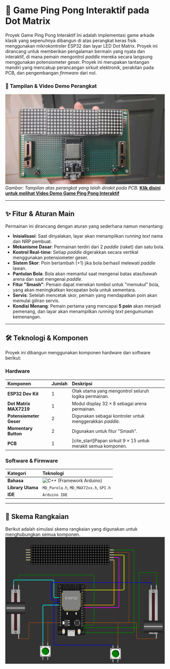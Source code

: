 # 🏓 Game Ping Pong Interaktif pada Dot Matrix

Proyek Game Ping Pong Interaktif Ini adalah implementasi game arkade klasik yang sepenuhnya dibangun di atas perangkat keras fisik menggunakan mikrokontroler ESP32 dan layar LED Dot Matrix. Proyek ini dirancang untuk memberikan pengalaman bermain yang nyata dan interaktif, di mana pemain mengontrol *paddle* mereka secara langsung menggunakan potensiometer geser.
Proyek ini merupakan tantangan mandiri yang mencakup perancangan sirkuit elektronik, perakitan pada PCB, dan pengembangan *firmware* dari nol.

### 📸 Tampilan & Video Demo Perangkat
![Tampilan Perangkat](fp-atas.jpg)
*Gambar: Tampilan atas perangkat yang telah dirakit pada PCB.*
**[Klik disini untuk melihat Video Demo Game Ping Pong Interaktif](https://drive.google.com/file/d/1Os3Al42TmW6Glg5GUIlgboR-caj-aXzD/view?usp=sharing)**

---

## ✨ Fitur & Aturan Main

Permainan ini dirancang dengan aturan yang sederhana namun menantang: 

* **Inisialisasi**: Saat dinyalakan, layar akan menampilkan *running text* nama dan NRP pembuat.
* **Mekanisme Dasar**: Permainan terdiri dari 2 *paddle* (raket) dan satu bola. 
* **Kontrol Real-time**: Setiap *paddle* digerakkan secara vertikal menggunakan potensiometer geser.
* **Sistem Skor**: Poin bertambah (+1) jika bola berhasil melewati *paddle* lawan. 
* **Pantulan Bola**: Bola akan memantul saat mengenai batas atas/bawah arena dan saat mengenai *paddle*. 
* **Fitur "Smash"**: Pemain dapat menekan tombol untuk "memukul" bola, yang akan meningkatkan kecepatan bola untuk sementara. 
* **Servis**: Setelah mencetak skor, pemain yang mendapatkan poin akan memulai giliran servis. 
* **Kondisi Menang**: Pemain pertama yang mencapai **5 poin** akan menjadi pemenang, dan layar akan menampilkan *running text* pengumuman kemenangan. 

---

## 🛠️ Teknologi & Komponen

Proyek ini dibangun menggunakan komponen hardware dan software berikut:

### Hardware
| Komponen | Jumlah | Deskripsi |
| :--- | :--- | :--- |
| **ESP32 Dev Kit** | 1 | Otak utama yang mengontrol seluruh logika permainan. |
| **Dot Matrix MAX7219** | 1 | Modul display $32 \times 8$ sebagai arena permainan. |
| **Potensiometer Geser** | 2 | Digunakan sebagai kontroler untuk menggerakkan *paddle*. |
| **Momentary Button** | 2 | Digunakan untuk fitur "Smash". |
| **PCB** | 1 | [cite_start]Papan sirkuit $9 \times 15$ untuk merakit semua komponen.  |

### Software & Firmware
| Kategori | Teknologi |
| :--- | :--- |
| **Bahasa** | ![C++](https://img.shields.io/badge/c++-%2300599C.svg?style=for-the-badge&logo=c%2B%2B&logoColor=white) (Framework Arduino) |
| **Library Utama** | `MD_Parola.h`, `MD_MAX72xx.h`, `SPI.h` |
| **IDE** | `Arduino IDE` |

---

## 🔌 Skema Rangkaian

Berikut adalah simulasi skema rangkaian yang digunakan untuk menghubungkan semua komponen.
![Skema Rangkaian](rangkaian-fp.png)
